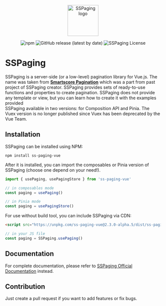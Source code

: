 <p align="center">
  <a href="https://vuejs.org" target="_blank" rel="noopener noreferrer">
    <img width="100" src="https://lib.actudent.com/ss-paging/sspaging-logo.png" alt="SSPaging logo">
  </a>
</p>

<p align="center">
  <img alt="npm" src="https://img.shields.io/npm/dt/ss-paging-vue">
  <img alt="GitHub release (latest by date)" src="https://img.shields.io/github/v/release/adnzaki/ss-paging-vue">
  <img alt="SSPaging License" src="https://img.shields.io/npm/l/ss-paging-vue">
</p>

# SSPaging
SSPaging is a server-side (or a low-level) pagination library for Vue.js. The name was taken from <strong>[Smartscore Pagination](https://smartscore.wolestech.com)</strong> which was a part from past project of SSPaging creator. SSPaging provides sets of ready-to-use functions and properties to create pagination. SSPaging does not provide any template or view, but you can learn how to create it with the examples provided<br/>
SSPaging available in two versions: for Composition API and Pinia. The Vuex version is no longer published since Vuex has been deprecated by the Vue Team. 

## Installation
SSPaging can be installed using NPM:
```
npm install ss-paging-vue
```
After it is installed, you can import the composables or Pinia version of SSPaging (choose one depend on your need!).
```javascript
import { usePaging, usePagingStore } from 'ss-paging-vue'

// in composables mode
const paging = usePaging()

// in Pinia mode
const paging = usePagingStore()
```
For use without build tool, you can include SSPaging via CDN:
```html
<script src="https://unpkg.com/ss-paging-vue@2.3.0-alpha.5/dist/ss-paging.dist.js"></script>
```
```javascript
// in your JS file
const paging = SSPaging.usePaging()
```
## Documentation
For complete documentation, please refer to [SSPaging Official Documentation](https://lib.actudent.com/ss-paging/) instead.

## Contribution
Just create a pull request if you want to add features or fix bugs.

